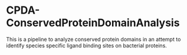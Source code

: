 # CPDA-ConservedProteinDomainAnalysis
This is a pipeline to analyze conserved protein domains in an attempt to identify species specific ligand binding sites on bacterial proteins.

